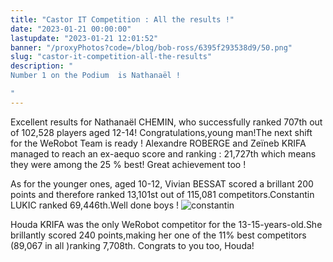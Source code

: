 ```yaml
---
title: "Castor IT Competition : All the results !"
date: "2023-01-21 00:00:00"
lastupdate: "2023-01-21 12:01:52"
banner: "/proxyPhotos?code=/blog/bob-ross/6395f293538d9/50.png"
slug: "castor-it-competition-all-the-results"
description: " 
Number 1 on the Podium  is Nathanaël !

"
---
```

Excellent results for Nathanaël CHEMIN, who successfully ranked 707th out of 102,528 players aged 12-14!
Congratulations,young man!The next shift for the WeRobot Team is ready !
Alexandre ROBERGE and Zeïneb KRIFA managed to reach an ex-aequo score and ranking : 
21,727th which means they were among the 25 % best! Great achievement too !

As for the younger ones, aged 10-12, Vivian BESSAT scored a brillant 200 points and therefore ranked 13,101st out of 115,081 competitors.Constantin LUKIC ranked 69,446th.Well done boys !
![constantin](/proxyPhotos?code=/blog/bob-ross/63cbc3e615121/75.jpg)

Houda KRIFA was the only WeRobot competitor for the 13-15-years-old.She brillantly scored 240 points,making her one of the 11% best competitors (89,067 in all )ranking 7,708th.
Congrats to you too, Houda! 


    